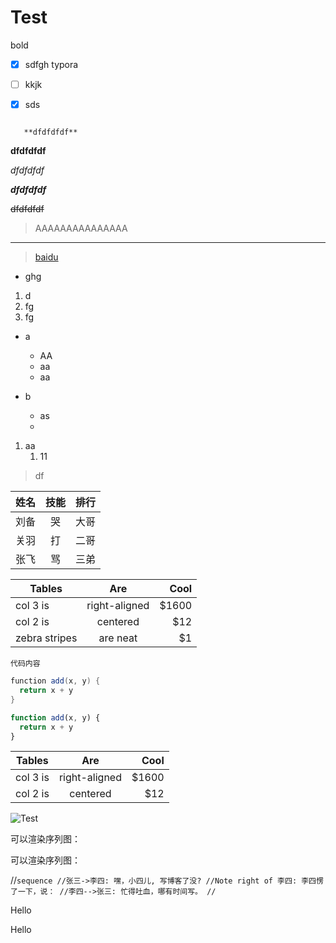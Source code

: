 # Test
bold

- [X] sdfgh typora
- [ ] kkjk
- [x] sds


```

   **dfdfdfdf**

```

 **dfdfdfdf**

 *dfdfdfdf*

 ***dfdfdfdf***

 ~~dfdfdfdf~~

> AAAAAAAAAAAAAAA
---

> [baidu](http://www.baidu.com)

- ghg

1. d
2. fg
3. fg


- a   
   - AA
   - aa
   - aa

- b
   - as
   - 

1. aa
   1. 11



> df

 姓名 | 技能 | 排行 
---- | :----: | ---- 
刘备 | 哭   | 大哥 
关羽 | 打   | 二哥 
张飞 | 骂   | 三弟 


| Tables        | Are           | Cool  |
| ------------- | :-----------: | ----: |
| col 3 is      | right-aligned | $1600 |
| col 2 is      | centered      | $12   |
| zebra stripes | are neat      | $1    |



`代码内容`

``` java {.line-numbers}
function add(x, y) {
  return x + y
}
```

```javascript {.line-numbers}
function add(x, y) {
  return x + y
}
```

| Tables        | Are           | Cool  |
| ------------- |:-------------:| -----:|
| col 3 is      | right-aligned | $1600 |
| col 2 is      | centered      |   $12 |

![Test](https://avatar.csdn.net/D/1/5/3_qiphon3650.jpg "an")

可以渲染序列图：

可以渲染序列图：

//```sequence
//张三->李四: 嘿，小四儿, 写博客了没?
//Note right of 李四: 李四愣了一下，说：
//李四-->张三: 忙得吐血，哪有时间写。
//```




Hello


Hello